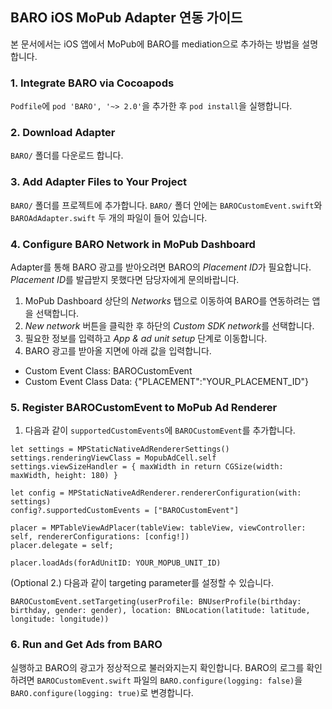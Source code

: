## BARO iOS MoPub Adapter 연동 가이드
본 문서에서는 iOS 앱에서 MoPub에 BARO를 mediation으로 추가하는 방법을 설명합니다.

### 1. Integrate BARO via Cocoapods
`Podfile`에 `pod 'BARO', '~> 2.0'`을 추가한 후 `pod install`을 실행합니다.

### 2. Download Adapter
`BARO/` 폴더를 다운로드 합니다.

### 3. Add Adapter Files to Your Project
`BARO/` 폴더를 프로젝트에 추가합니다. `BARO/` 폴더 안에는 `BAROCustomEvent.swift`와 `BAROAdAdapter.swift` 두 개의 파일이 들어 있습니다.

### 4. Configure BARO Network in MoPub Dashboard
Adapter를 통해 BARO 광고를 받아오려면 BARO의 *Placement ID*가 필요합니다. *Placement ID*를 발급받지 못했다면 담당자에게 문의바랍니다.

1. MoPub Dashboard 상단의 *Networks* 탭으로 이동하여 BARO를 연동하려는 앱을 선택합니다.
2. *New network* 버튼을 클릭한 후 하단의 *Custom SDK network*를 선택합니다.
3. 필요한 정보를 입력하고 *App & ad unit setup* 단계로 이동합니다.
4. BARO 광고를 받아올 지면에 아래 값을 입력합니다.
- Custom Event Class: BAROCustomEvent
- Custom Event Class Data: {"PLACEMENT":"YOUR_PLACEMENT_ID"}

### 5. Register BAROCustomEvent to MoPub Ad Renderer
1. 다음과 같이 `supportedCustomEvents`에 `BAROCustomEvent`를 추가합니다.
```
let settings = MPStaticNativeAdRendererSettings()
settings.renderingViewClass = MopubAdCell.self
settings.viewSizeHandler = { maxWidth in return CGSize(width: maxWidth, height: 180) }

let config = MPStaticNativeAdRenderer.rendererConfiguration(with: settings)
config?.supportedCustomEvents = ["BAROCustomEvent"]

placer = MPTableViewAdPlacer(tableView: tableView, viewController: self, rendererConfigurations: [config!])
placer.delegate = self;

placer.loadAds(forAdUnitID: YOUR_MOPUB_UNIT_ID)
```

(Optional 2.) 다음과 같이 targeting parameter를 설정할 수 있습니다.
```
BAROCustomEvent.setTargeting(userProfile: BNUserProfile(birthday: birthday, gender: gender), location: BNLocation(latitude: latitude, longitude: longitude))
```


### 6. Run and Get Ads from BARO
실행하고 BARO의 광고가 정상적으로 불러와지는지 확인합니다. BARO의 로그를 확인하려면 `BAROCustomEvent.swift` 파일의 `BARO.configure(logging: false)`을 `BARO.configure(logging: true)`로 변경합니다.


